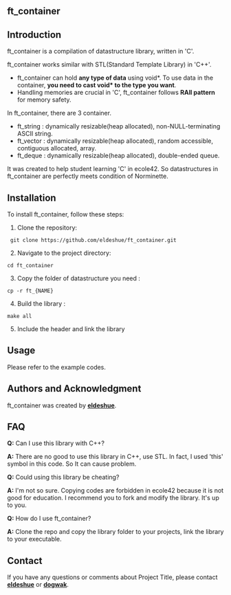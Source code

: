 
## **ft_container**

## **Introduction**

ft_container is a compilation of datastructure library, written in 'C'.

ft_container works similar with STL(Standard Template Library) in 'C++'. 
- ft_container can hold **any type of data** using void*. To use data in the container, **you need to cast void\* to the type you want**.
- Handling memories are crucial in 'C', ft_container follows **RAII pattern** for memory safety.

In ft_container, there are 3 container.
- ft_string : dynamically resizable(heap allocated), non-NULL-terminating ASCII string.
- ft_vector : dynamically resizable(heap allocated), random accessible, contiguous allocated, array. 
- ft_deque : dynamically resizable(heap allocated), double-ended queue.

It was created to help student learning 'C' in ecole42. So datastructures in ft_container are perfectly meets condition of Norminette.

## **Installation**

To install ft_container, follow these steps:

1. Clone the repository:
```
 git clone https://github.com/eldeshue/ft_container.git
```
2. Navigate to the project directory:
```
cd ft_container
```
3. Copy the folder of datastructure you need :
```
cp -r ft_{NAME}
```
4. Build the library :
```
make all
```
5. Include the header and link the library

## **Usage**

Please refer to the example codes.

## **Authors and Acknowledgment**

ft_container was created by **[eldeshue](https://github.com/eldeshue)**.

## **FAQ**

**Q:** Can I use this library with C++?

**A:** There are no good to use this library in C++, use STL. In fact, I used 'this' symbol in this code. So It can cause problem.

**Q:** Could using this library be cheating?

**A:** I'm not so sure. Copying codes are forbidden in ecole42 because it is not good for education. I recommend you to fork and modify the library. It's up to you.

**Q:** How do I use ft_container?

**A:** Clone the repo and copy the library folder to your projects, link the library to your executable.  

## **Contact**

If you have any questions or comments about Project Title, please contact **[eldeshue](eldeshue@naver.com)** or **[dogwak](dogwak@student.42seoul.kr)**.
